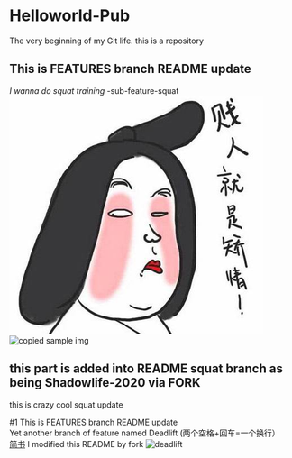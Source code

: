 # Helloworld-Pub
The very beginning of my Git life. this is a repository

## This is FEATURES branch README update
*I wanna do squat training* -sub-feature-squat
![my own try](https://github.com/crazycoolv/Helloworld-Pub/blob/sub-feature-Squat/%E8%B4%B1%E4%BA%BA%E5%B0%B1%E6%98%AF%E7%9F%AB%E6%83%85.jpg "矫情")
![copied sample img](https://ss0.bdstatic.com/70cFvHSh_Q1YnxGkpoWK1HF6hhy/it/u=702257389,1274025419&fm=27&gp=0.jpg "区块链")
## this part is added into README squat branch as being Shadowlife-2020 via FORK
this is crazy cool squat update 

#1 This is FEATURES branch README update  
Yet another branch of feature named Deadlift (两个空格+回车=一个换行）  
[简书](http://jianshu.com)
I modified this README by fork
![deadlift](https://f10.baidu.com/it/u=2728041984,1386034006&fm=173&app=49&f=JPEG?w=640&h=356&s=A932C614642000BA870E7E820300709C&access=215967316 "covid")

